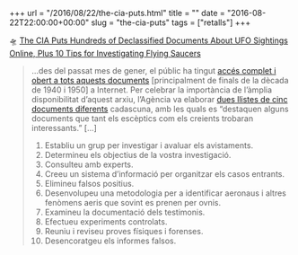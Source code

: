 +++
url = "/2016/08/22/the-cia-puts.html"
title = ""
date = "2016-08-22T22:00:00+00:00"
slug = "the-cia-puts"
tags = ["retalls"]
+++

🛸 [The CIA Puts Hundreds of Declassified Documents About UFO Sightings Online, Plus 10 Tips for Investigating Flying Saucers](http://www.openculture.com/2016/08/cia-puts-hundreds-of-declassified-documents-about-ufo-sightings-online.html)

> …des del passat mes de gener, el públic ha tingut [accés complet i obert a tots aquests documents](https://www.cia.gov/library/readingroom/collection/ufos-fact-or-fiction) \[principalment de finals de la dècada de 1940 i 1950] a Internet. Per celebrar la importància de l’àmplia disponibilitat d’aquest arxiu, l’Agència va elaborar [dues llistes de cinc documents diferents](https://www.cia.gov/news-information/blog/2016/take-a-peek-into-our-x-files.html) cadascuna, amb les quals es “destaquen alguns documents que tant els escèptics com els creients trobaran interessants.” […]
>
>  1. Establiu un grup per investigar i avaluar els avistaments.
>  2. Determineu els objectius de la vostra investigació.
>  3. Consulteu amb experts.
>  4. Creeu un sistema d’informació per organitzar els casos entrants.
>  5. Elimineu falsos positius.
>  6. Desenvolupeu una metodologia per a identificar aeronaus i altres fenòmens aeris que sovint es prenen per ovnis.
>  7. Examineu la documentació dels testimonis.
>  8. Efectueu experiments controlats.
>  9. Reuniu i reviseu proves físiques i forenses.
>  10. Desencoratgeu els informes falsos.

